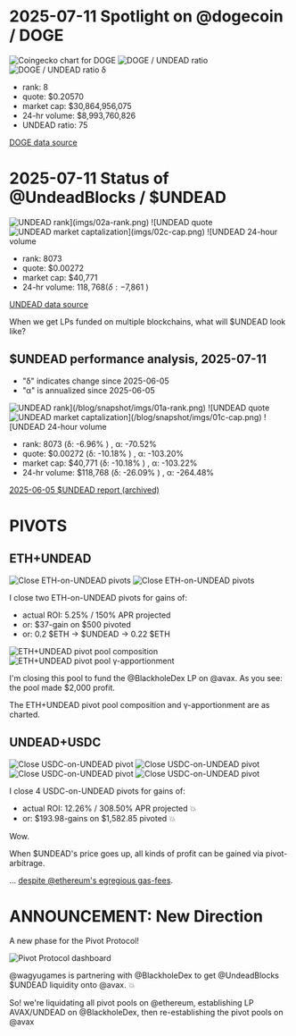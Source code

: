 # 2025-07-11 Spotlight on @dogecoin / DOGE 

![Coingecko chart for DOGE](imgs/01a-doge.png) 
![DOGE / UNDEAD ratio](imgs/01b-ratio.png) 
![DOGE / UNDEAD ratio δ](imgs/01c-delta.png) 


* rank: 8 
* quote: $0.20570 
* market cap: $30,864,956,075 
* 24-hr volume: $8,993,760,826 
* UNDEAD ratio: 75 

[DOGE data source](https://www.coingecko.com/en/coins/dogecoin) 

# 2025-07-11 Status of @UndeadBlocks / $UNDEAD 

![$UNDEAD rank](imgs/02a-rank.png) 
![$UNDEAD quote](imgs/02b-quote.png) 
![$UNDEAD market captalization](imgs/02c-cap.png) 
![$UNDEAD 24-hour volume](imgs/02d-vol.png) 

* rank: 8073 
* quote: $0.00272 
* market cap: $40,771 
* 24-hr volume: $118,768 (δ: -$7,861 ) 


[UNDEAD data source](https://www.coingecko.com/en/coins/undead-blocks) 



When we get LPs funded on multiple blockchains, what will $UNDEAD look like? 

## $UNDEAD performance analysis, 2025-07-11 

* "δ" indicates change since 2025-06-05 
* "α" is annualized since 2025-06-05 

![$UNDEAD rank](/blog/snapshot/imgs/01a-rank.png) 
![$UNDEAD quote](/blog/snapshot/imgs/01b-quote.png) 
![$UNDEAD market captalization](/blog/snapshot/imgs/01c-cap.png) 
![$UNDEAD 24-hour volume](/blog/snapshot/imgs/01d-vol.png) 

* rank: 8073 (δ: -6.96% ) , α: -70.52% 
* quote: $0.00272 (δ: -10.18% ) , α: -103.20% 
* market cap: $40,771 (δ: -10.18% ) , α: -103.22% 
* 24-hr volume: $118,768 (δ: -26.09% ) , α: -264.48% 

[2025-06-05 $UNDEAD report (archived)](https://github.com/pivoteur/biz/tree/main/blog/snapshot) 

# PIVOTS

## ETH+UNDEAD

![Close $ETH-on-$UNDEAD pivots](imgs/03a-close-eth-pivots.png)
![Close $ETH-on-$UNDEAD pivots](imgs/03b-close-eth-pivots.png)

I close two ETH-on-UNDEAD pivots for gains of:

* actual ROI: 5.25% / 150% APR projected
* or: $37-gain on $500 pivoted
* or: 0.2 $ETH -> $UNDEAD -> 0.22 $ETH

![ETH+UNDEAD pivot pool composition](imgs/04a-comp.png)
![ETH+UNDEAD pivot pool γ-apportionment](imgs/04b-apport.png)

I'm closing this pool to fund the @BlackholeDex LP on @avax. As you see: the pool made $2,000 profit.

The ETH+UNDEAD pivot pool composition and γ-apportionment are as charted.

## UNDEAD+USDC

![Close USDC-on-UNDEAD pivot](imgs/05a-close-usdc-pivot.png)
![Close USDC-on-UNDEAD pivot](imgs/05b-close-usdc-pivot.png)
![Close USDC-on-UNDEAD pivot](imgs/05c-close-usdc-pivot.png)
![Close USDC-on-UNDEAD pivot](imgs/05d-close-usdc-pivot.png)

I close 4 USDC-on-UNDEAD pivots for gains of:

* actual ROI: 12.26% / 308.50% APR projected 💥
* or: $193.98-gains on $1,582.85 pivoted 💥

Wow. 

When $UNDEAD's price goes up, all kinds of profit can be gained via pivot-arbitrage.

... [despite @ethereum's egregious gas-fees](https://x.com/pivocateur/status/1943703213145797096).

# ANNOUNCEMENT: New Direction

A new phase for the Pivot Protocol!

![Pivot Protocol dashboard](imgs/07a-dash.png)

@wagyugames is partnering with @BlackholeDex to get @UndeadBlocks $UNDEAD liquidity onto @avax. 💥

So! we're liquidating all pivot pools on @ethereum, establishing LP AVAX/UNDEAD on @BlackholeDex, then re-establishing the pivot pools on @avax
